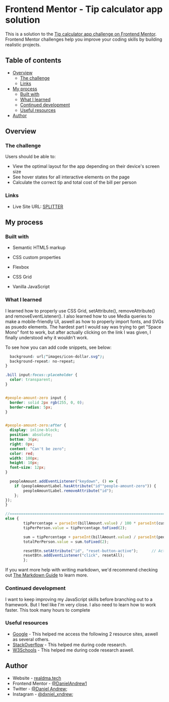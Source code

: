 # Frontend Mentor - Tip calculator app solution

This is a solution to the [Tip calculator app challenge on Frontend Mentor](https://www.frontendmentor.io/challenges/tip-calculator-app-ugJNGbJUX). Frontend Mentor challenges help you improve your coding skills by building realistic projects.

## Table of contents

- [Overview](#overview)
  - [The challenge](#the-challenge)
  - [Links](#links)
- [My process](#my-process)
  - [Built with](#built-with)
  - [What I learned](#what-i-learned)
  - [Continued development](#continued-development)
  - [Useful resources](#useful-resources)
- [Author](#author)

## Overview

### The challenge

Users should be able to:

- View the optimal layout for the app depending on their device's screen size
- See hover states for all interactive elements on the page
- Calculate the correct tip and total cost of the bill per person

### Links

- Live Site URL: [SPLITTER](https://your-live-site-url.com)

## My process

### Built with

- Semantic HTML5 markup

- CSS custom properties
- Flexbox
- CSS Grid

- Vanilla JavaScript

### What I learned

I learned how to properly use CSS Grid, setAttribute(), removeAttribute() and removeEventListener(). I also learned how to use Media queries to make a mobile-friendly UI, aswell as how to properly import fonts, and SVGs as psuedo elements. The hardest part I would say was trying to get "Space Mono" font to work, but after actually clicking on the link I was given, I finally understood why it wouldn't work.

To see how you can add code snippets, see below:

```css
  background: url("images/icon-dollar.svg");
  background-repeat: no-repeat;
}

.bill input:focus::placeholder {
  color: transparent;
}


#people-amount-zero input {
  border: solid 2px rgb(255, 0, 0);
  border-radius: 5px;
}


#people-amount-zero:after {
  display: inline-block;
  position: absolute;
  bottom: 36px;
  right: 0px;
  content: "Can't be zero";
  color: red;
  width: 100px;
  height: 10px;
  font-size: 12px;
}

```
```js
  peopleAmount.addEventListener("keydown", () => {
    if (peopleAmountLabel.hasAttribute("id""people-amount-zero")) {
        peopleAmountLabel.removeAttribute("id");
    };
});
}

//===================================================================================================================================================================================
else {
        tipPercentage = parseInt(billAmount.value) / 100 * parseInt(customInput.value) / parseInt(peopleAmount.value);
        tipPerPerson.value = tipPercentage.toFixed(2);

        sum = tipPercentage + parseInt(billAmount.value) / parseInt(peopleAmount.value);
        totalPerPerson.value = sum.toFixed(2);

        resetBtn.setAttribute("id", "reset-button-active");      // Activate Reset Button Color
        resetBtn.addEventListener("click", resetAll);
        };


```

If you want more help with writing markdown, we'd recommend checking out [The Markdown Guide](https://www.markdownguide.org/) to learn more.


### Continued development

I want to keep improving my JavaScript skills before branching out to a framework. But I feel like I'm very close. I also need to learn how to work faster. This took many hours to complete

### Useful resources

- [Google](https://www.google.com) - This helped me access the following 2 resource sites, aswell as several others.
- [StackOverflow](https://www.stackoverflow.com) - This helped me during code research.
- [W3Schools](https://www.w3resource.com) - This helped me during code research aswell.

## Author

- Website - [realdma.tech](https://www.realdma.tech)
- Frontend Mentor - [@DanielAndrew1](https://www.frontendmentor.io/profile/DanielAndrew1)
- Twitter - [@Daniel Andrew](https://www.twitter.com/danny21769);
- Instagram - [@dxniel_xndrew](https://www.instagram.com/dxniel_xndrew);
